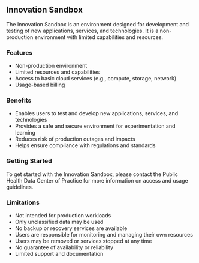 ## Innovation Sandbox

The Innovation Sandbox is an environment designed for development and testing of new applications, services, and technologies. It is a non-production environment with limited capabilities and resources. 

### Features

- Non-production environment
- Limited resources and capabilities
- Access to basic cloud services (e.g., compute, storage, network)
- Usage-based billing

### Benefits

- Enables users to test and develop new applications, services, and technologies
- Provides a safe and secure environment for experimentation and learning
- Reduces risk of production outages and impacts
- Helps ensure compliance with regulations and standards

### Getting Started

To get started with the Innovation Sandbox, please contact the Public Health Data Center of Practice for more information on access and usage guidelines.

### Limitations

- Not intended for production workloads
- Only unclassified data may be used
- No backup or recovery services are available
- Users are responsible for monitoring and managing their own resources
- Users may be removed or services stopped at any time
- No guarantee of availability or reliability
- Limited support and documentation
